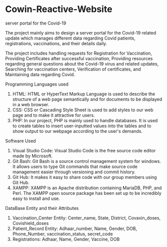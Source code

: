 # Cowin-Reactive-Website
server portal for the Covid-19

The project mainly aims to design a server portal for the Covid-19 related update which manages different data regarding Covid patients, registrations, vaccinations, and their details daily. 

The project includes handling requests for Registration for Vaccination, Providing Certificates after successful vaccination, Providing resources regarding general questions about the Covid-19 virus and related updates, Searching for vaccination centers, Verification of certificates, and Maintaining data regarding Covid. 

Programming Languages used
1.	HTML: HTML or HyperText Markup Language is used to describe the structure of a web page semantically and for documents to be displayed in a web browser.
2.	CSS: CSS or Cascading Style Sheet is used to add styles to our web page and to make it attractive for users.
3.	PHP: In our project, PHP is mainly used to handle databases. It is used to create tables to insert user-inputted values into the tables and to show output to our webpage according to the user's demands.

Software Used
1.	Visual Studio Code: Visual Studio Code is the free source code editor made by Microsoft.
2.	Git Bash: Git Bash is a source control management system for windows. It allows users to type Git commands that make source code management easier through versioning and commit history.
3.	Git Hub: It makes it easy to share code with our group members using Git Hub. 
4.	XAMPP: XAMPP is an Apache distribution containing MariaDB, PHP, and Perl. The XAMPP open source package has been set up to be incredibly easy to install and use.

DataBase Entity and their Attributes
1.	Vaccination_Center Entity: Center_name, State, District, Covaxin_doses, Covishield_doses
2.	Patient_Record Entity: Adhaar_number, Name, Gender, DOB, Phone_Number, vaccination_status, secret_code
3.	Registrations: Adhaar, Name, Gender, Vaccine, DOB


